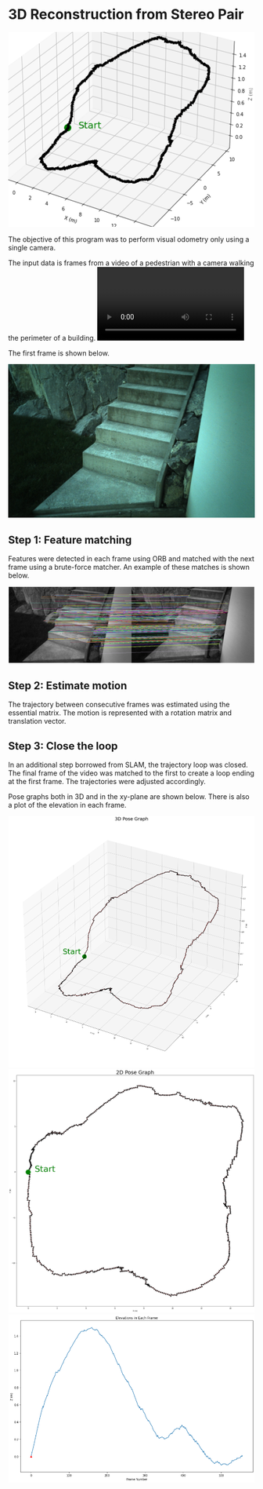 # 3D Reconstruction from Stereo Pair

![first_image](first_image.png)

The objective of this program was to perform visual odometry only using a single camera.

The input data is frames from a video of a pedestrian with a camera walking the perimeter of a building. ![input_video](input_video.mp4)

The first frame is shown below.

![first_frame](first_10_images/1540479358.061281.png)

## Step 1: Feature matching
Features were detected in each frame using ORB and matched with the next frame using a brute-force matcher. An example of these matches is shown below.

![matches](matches.png)

## Step 2: Estimate motion
The trajectory between consecutive frames was estimated using the essential matrix. The motion is represented with a rotation matrix and translation vector.

## Step 3: Close the loop
In an additional step borrowed from SLAM, the trajectory loop was closed. The final frame of the video was matched to the first to create a loop ending at the first frame. The trajectories were adjusted accordingly.

Pose graphs both in 3D and in the xy-plane are shown below. There is also a plot of the elevation in each frame.

![poses_3D](poses_3D.png)
![poses_2D](poses_2D.png)
![elevations](elevations.png)
